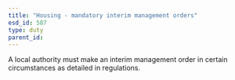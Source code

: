 ```yaml
---
title: "Housing - mandatory interim management orders"
esd_id: 587
type: duty
parent_id:  
---
```


A local authority must make an interim management order in certain circumstances as detailed in regulations. 

